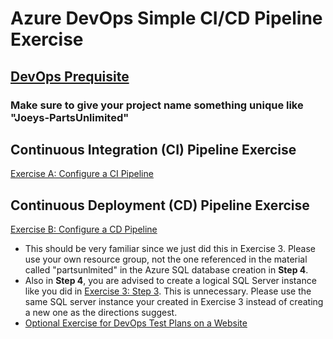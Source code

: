 # Azure DevOps Simple CI/CD Pipeline Exercise
## [DevOps Prequisite](https://www.azuredevopslabs.com/labs/azuredevops/prereq/) 
### **Make sure to give your project name something unique like "Joeys-PartsUnlimited"**
  
## Continuous Integration (CI) Pipeline Exercise
[Exercise A: Configure a CI Pipeline](https://www.azuredevopslabs.com/labs/azuredevops/continuousintegration/)

## Continuous Deployment (CD) Pipeline Exercise
[Exercise B: Configure a CD Pipeline](https://www.azuredevopslabs.com/labs/azuredevops/continuousdeployment/)
- This should be very familiar since we just did this in Exercise 3. Please use your own resource group, not the one referenced in the material called "partsunlmited" in the Azure SQL database creation in **Step 4**. 
- Also in **Step 4**, you are advised to create a logical SQL Server instance like you did in [Exercise 3: Step 3](https://docs.microsoft.com/en-us/learn/modules/provision-azure-sql-db/3-create-your-database). This is unnecessary. Please use the same SQL server instance your created in Exercise 3 instead of creating a new one as the directions suggest.
- [Optional Exercise for DevOps Test Plans on a Website](https://docs.microsoft.com/en-us/learn/modules/load-test-web-app-azure-devops/)